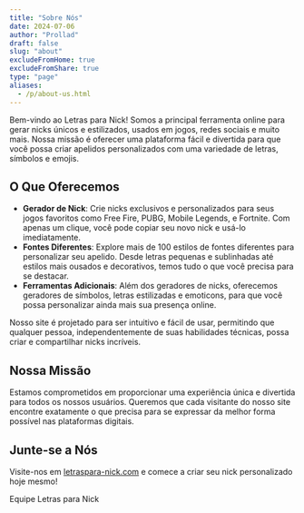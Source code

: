 ```yaml
---
title: "Sobre Nós"
date: 2024-07-06
author: "Prollad"
draft: false
slug: "about"
excludeFromHome: true
excludeFromShare: true
type: "page"
aliases:
  - /p/about-us.html
---
```


Bem-vindo ao Letras para Nick! Somos a principal ferramenta online para gerar nicks únicos e estilizados, usados em jogos, redes sociais e muito mais. Nossa missão é oferecer uma plataforma fácil e divertida para que você possa criar apelidos personalizados com uma variedade de letras, símbolos e emojis.

## O Que Oferecemos

- **Gerador de Nick**: Crie nicks exclusivos e personalizados para seus jogos favoritos como Free Fire, PUBG, Mobile Legends, e Fortnite. Com apenas um clique, você pode copiar seu novo nick e usá-lo imediatamente.
- **Fontes Diferentes**: Explore mais de 100 estilos de fontes diferentes para personalizar seu apelido. Desde letras pequenas e sublinhadas até estilos mais ousados e decorativos, temos tudo o que você precisa para se destacar.
- **Ferramentas Adicionais**: Além dos geradores de nicks, oferecemos geradores de símbolos, letras estilizadas e emoticons, para que você possa personalizar ainda mais sua presença online.

Nosso site é projetado para ser intuitivo e fácil de usar, permitindo que qualquer pessoa, independentemente de suas habilidades técnicas, possa criar e compartilhar nicks incríveis.

## Nossa Missão

Estamos comprometidos em proporcionar uma experiência única e divertida para todos os nossos usuários. Queremos que cada visitante do nosso site encontre exatamente o que precisa para se expressar da melhor forma possível nas plataformas digitais.

## Junte-se a Nós

Visite-nos em [letraspara-nick.com](https://www.letraspara-nick.com) e comece a criar seu nick personalizado hoje mesmo!

Equipe Letras para Nick